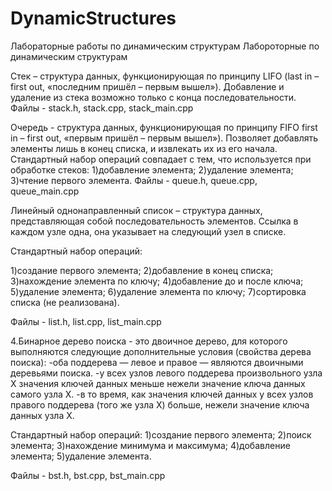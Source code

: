 # DynamicStructures
Лабораторные работы по динамическим структурам
Лабороторные по динамическим структурам

Стек – структура данных, функционирующая по принципу LIFO (last in – first out, «последним пришёл – первым вышел»). Добавление и удаление из стека возможно только с конца последовательности. Файлы - stack.h, stack.cpp, stack_main.cpp

Очередь - структура данных, функционирующая по принципу FIFO first in – first out, «первым пришёл – первым вышел»). Позволяет добавлять элементы лишь в конец списка, и извлекать их из его начала. Стандартный набор операций совпадает с тем, что используется при обработке стеков: 1)добавление элемента; 2)удаление элемента; 3)чтение первого элемента. Файлы - queue.h, queue.cpp, queue_main.cpp

Линейный однонаправленный список – структура данных, представляющая собой последовательность элементов. Ссылка в каждом узле одна, она указывает на следующий узел в списке.

Стандартный набор операций:

1)создание первого элемента; 2)добавление в конец списка; 3)нахождение элемента по ключу; 4)добавление до и после ключа; 5)удаление элемента; 6)удаление элемента по ключу; 7)сортировка списка (не реализована).

Файлы - list.h, list.cpp, list_main.cpp

4.Бинарное дерево поиска - это двоичное дерево, для которого выполняются следующие дополнительные условия (свойства дерева поиска): -оба поддерева — левое и правое — являются двоичными деревьями поиска. -у всех узлов левого поддерева произвольного узла X значения ключей данных меньше нежели значение ключа данных самого узла X. -в то время, как значения ключей данных у всех узлов правого поддерева (того же узла X) больше, нежели значение ключа данных узла X.

Стандартный набор операций: 1)создание первого элемента; 2)поиск элемента; 3)нахождение минимума и максимума; 4)добавление элемента; 5)удаление элемента.

Файлы - bst.h, bst.cpp, bst_main.cpp
